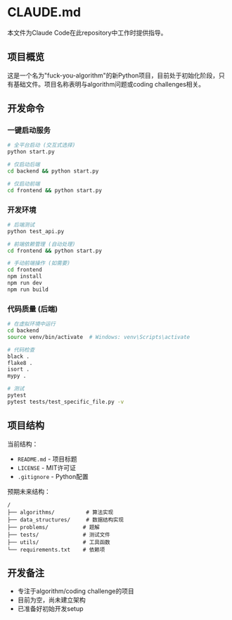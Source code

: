 # CLAUDE.md

本文件为Claude Code在此repository中工作时提供指导。

## 项目概览

这是一个名为"fuck-you-algorithm"的新Python项目，目前处于初始化阶段，只有基础文件。项目名称表明与algorithm问题或coding challenges相关。

## 开发命令

### 一键启动服务
```bash
# 全平台启动 (交互式选择)
python start.py

# 仅启动后端
cd backend && python start.py

# 仅启动前端  
cd frontend && python start.py
```

### 开发环境
```bash
# 后端测试
python test_api.py

# 前端依赖管理 (自动处理)
cd frontend && python start.py

# 手动前端操作 (如需要)
cd frontend
npm install
npm run dev
npm run build
```

### 代码质量 (后端)
```bash
# 在虚拟环境中运行
cd backend
source venv/bin/activate  # Windows: venv\Scripts\activate

# 代码检查
black .
flake8 .
isort .
mypy .

# 测试
pytest
pytest tests/test_specific_file.py -v
```

## 项目结构

当前结构：
- `README.md` - 项目标题
- `LICENSE` - MIT许可证
- `.gitignore` - Python配置

预期未来结构：
```
/
├── algorithms/          # 算法实现
├── data_structures/     # 数据结构实现
├── problems/           # 题解
├── tests/              # 测试文件
├── utils/              # 工具函数
└── requirements.txt    # 依赖项
```

## 开发备注

- 专注于algorithm/coding challenge的项目
- 目前为空，尚未建立架构
- 已准备好初始开发setup